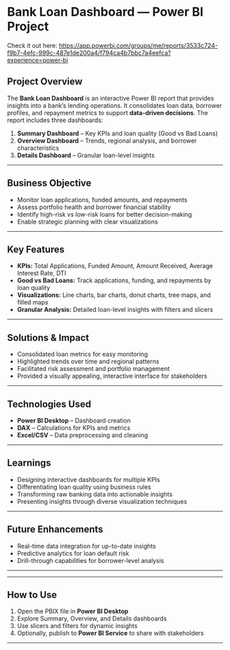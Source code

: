 # Bank Loan Dashboard — Power BI Project
Check it out here: https://app.powerbi.com/groups/me/reports/3533c724-f9b7-4efc-999c-487e1de200a4/f794ca4b7bbc7a4eefca?experience=power-bi

## Project Overview
The **Bank Loan Dashboard** is an interactive Power BI report that provides insights into a bank’s lending operations. It consolidates loan data, borrower profiles, and repayment metrics to support **data-driven decisions**. The report includes three dashboards:  

1. **Summary Dashboard** – Key KPIs and loan quality (Good vs Bad Loans)  
2. **Overview Dashboard** – Trends, regional analysis, and borrower characteristics  
3. **Details Dashboard** – Granular loan-level insights  

---

## Business Objective
- Monitor loan applications, funded amounts, and repayments  
- Assess portfolio health and borrower financial stability  
- Identify high-risk vs low-risk loans for better decision-making  
- Enable strategic planning with clear visualizations  

---

## Key Features
- **KPIs:** Total Applications, Funded Amount, Amount Received, Average Interest Rate, DTI  
- **Good vs Bad Loans:** Track applications, funding, and repayments by loan quality  
- **Visualizations:** Line charts, bar charts, donut charts, tree maps, and filled maps  
- **Granular Analysis:** Detailed loan-level insights with filters and slicers  

---

## Solutions & Impact
- Consolidated loan metrics for easy monitoring  
- Highlighted trends over time and regional patterns  
- Facilitated risk assessment and portfolio management  
- Provided a visually appealing, interactive interface for stakeholders  

---

## Technologies Used
- **Power BI Desktop** – Dashboard creation  
- **DAX** – Calculations for KPIs and metrics  
- **Excel/CSV** – Data preprocessing and cleaning  

---

## Learnings
- Designing interactive dashboards for multiple KPIs  
- Differentiating loan quality using business rules  
- Transforming raw banking data into actionable insights  
- Presenting insights through diverse visualization techniques  

---

## Future Enhancements
- Real-time data integration for up-to-date insights  
- Predictive analytics for loan default risk  
- Drill-through capabilities for borrower-level analysis  

---


---

## How to Use
1. Open the PBIX file in **Power BI Desktop**  
2. Explore Summary, Overview, and Details dashboards  
3. Use slicers and filters for dynamic insights  
4. Optionally, publish to **Power BI Service** to share with stakeholders  

---

